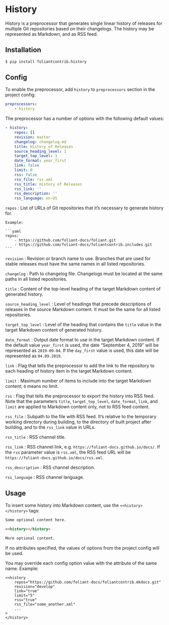 # History

History is a preprocessor that generates single linear history of releases for multiple Git repositories based on their changelogs. The history may be represented as Markdown, and as RSS feed.

## Installation

```bash
$ pip install foliantcontrib.history
```

## Config

To enable the preprocessor, add `history` to `preprocessors` section in the project config:

```yaml
preprocessors:
    - history
```

The preprocessor has a number of options with the following default values:

```yaml
- history:
    repos: []
    revision: master
    changelog: changelog.md
    title: History of Releases
    source_heading_level: 1
    target_top_level: 1
    date_format: year_first
    link: false
    limit: 0
    rss: false
    rss_file: rss.xml
    rss_title: History of Releases
    rss_link: ''
    rss_description: ''
    rss_language: en-US
```

`repos`
:   List of URLs of Git repositories that it’s necessary to generate history for.

    Example:

    ```yaml
    repos:
        - https://github.com/foliant-docs/foliant.git
        - https://github.com/foliant-docs/foliantcontrib.includes.git
    ```

`revision`
:   Revision or branch name to use. Branches that are used for stable releases must have the same names in all listed repositories.

`changelog`
:   Path to changelog file. Changelogs must be located at the same paths in all listed repositories.

`title`
:   Content of the top-level heading of the target Markdown content of generated history.

`source_heading_level`
:   Level of headings that precede descriptions of releases in the source Markdown content. It must be the same for all listed repositories.

`target_top_level`
:   Level of the heading that contains the `title` value in the target Markdown content of generated history.

`date_format`
:   Output date format to use in the target Markdown content. If the default value `year_first` is used, the date “September 4, 2019” will be represented as `2019-09-04`. If the `day_first` value is used, this date will be represented as `04.09.2019`.

`link`
:   Flag that tells the preprocessor to add the link to the repository to each heading of history item in the target Markdown content.

`limit`
:   Maximum number of items to include into the target Markdown content; `0` means no limit.

`rss`
:   Flag that tells the preprocessor to export the history into RSS feed. Note that the parameters `title`, `target_top_level`, `date_format`, `link`, and `limit` are applied to Markdown content only, not to RSS feed content.

`rss_file`
:   Subpath to the file with RSS feed. It’s relative to the temporary working directory during building, to the directory of built project after building, and to the `rss_link` value in URLs.

`rss_title`
:   RSS channel title.

`rss_link`
:   RSS channel link, e.g. `https://foliant-docs.github.io/docs/`. If the `rss` parameter value is `rss.xml`, the RSS feed URL will be `https://foliant-docs.github.io/docs/rss.xml`.

`rss_description`
:   RSS channel description.

`rss_language`
:   RSS channel language.

## Usage

To insert some history into Markdown content, use the `<<history></history>` tags:

```markdown
Some optional content here.

<<history></history>

More optional content.
```

If no attributes specified, the values of options from the project config will be used.

You may override each config option value with the attribute of the same name. Example:

```
<<history
    repos="https://github.com/foliant-docs/foliantcontrib.mkdocs.git"
    revision="develop"
    link="true"
    limit="5"
    rss="true"
    rss_file="some_another.xml"
    ...
>
</history>
```
